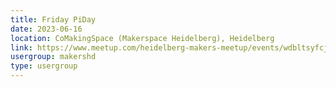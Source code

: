 ```yaml
---
title: Friday PiDay
date: 2023-06-16
location: CoMakingSpace (Makerspace Heidelberg), Heidelberg
link: https://www.meetup.com/heidelberg-makers-meetup/events/wdbltsyfcjbvb/
usergroup: makershd
type: usergroup
---
```

